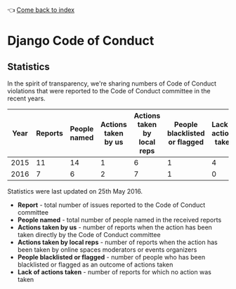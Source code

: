 :point_left: [Come back to index](README.md)

# Django Code of Conduct

## Statistics

In the spirit of transparency, we're sharing numbers of Code of Conduct violations that were reported to the Code of Conduct 
committee in the recent years. 

| Year	| Reports	| People named | Actions taken by us | Actions taken by local reps | People blacklisted or flagged | Lack of actions taken |
|-------|-------|-------|-------|-------|-------|-------|
|2015	  |11      |14	    |1	    |6      |1      |4      |
|2016	  |7	    |6      |2	    |7      |1      |0      |

Statistics were last updated on 25th May 2016.

- __Report__ - total number of issues reported to the Code of Conduct committee
- __People named__ - total number of people named in the received reports
- __Actions taken by us__ - number of reports when the action has been taken directly by the Code of Conduct committee
- __Actions taken by local reps__ - number of reports when the action has been taken by online spaces moderators or events organizers
- __People blacklisted or flagged__ - number of people who has been blacklisted or flagged as an outcome of actions taken
- __Lack of actions taken__ - number of reports for which no action was taken
